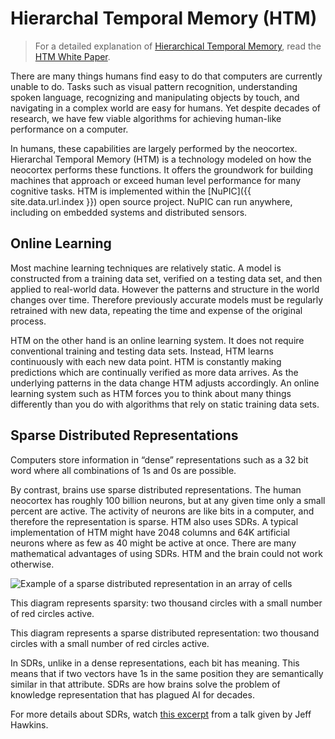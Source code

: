 
# Hierarchal Temporal Memory (HTM)

> For a detailed explanation of [Hierarchical Temporal Memory](http://en.wikipedia.org/wiki/Hierarchical_temporal_memory), read the [HTM White Paper](htm-white-paper.html).

There are many things humans find easy to do that computers are currently unable
to do. Tasks such as visual pattern recognition, understanding spoken language,
recognizing and manipulating objects by touch, and navigating in a complex world
are easy for humans. Yet despite decades of research, we have few viable
algorithms for achieving human-like performance on a computer.

In humans, these capabilities are largely performed by the neocortex. Hierarchal
Temporal Memory (HTM) is a technology modeled on how the neocortex performs
these functions. It offers the groundwork for building machines that approach or
exceed human level performance for many cognitive tasks. HTM is implemented
within the [NuPIC]({{ site.data.url.index }}) open source project. NuPIC can run
anywhere, including on embedded systems and distributed sensors.

## Online Learning

Most machine learning techniques are relatively static.  A model is constructed
from a training data set, verified on a testing data set, and then applied to
real-world data. However the patterns and structure in the world changes over
time. Therefore previously accurate models must be regularly retrained with new
data, repeating the time and expense of the original process.

HTM on the other hand is an online learning system.  It does not require
conventional training and testing data sets. Instead, HTM learns continuously
with each new data point.  HTM is constantly making predictions which are
continually verified as more data arrives.  As the underlying patterns in the
data change HTM adjusts accordingly.  An online learning system such as HTM
forces you to think about many things differently than you do with algorithms
that rely on static training data sets.

<span id="sdr" class="anchor"></span>

## Sparse Distributed Representations

Computers store information in “dense” representations such as a 32 bit word
where all combinations of 1s and 0s are possible.

By contrast, brains use sparse distributed representations. The human neocortex
has roughly 100 billion neurons, but at any given time only a small percent are
active. The activity of neurons are like bits in a computer, and therefore the
representation is sparse.  HTM also uses SDRs.  A typical implementation of HTM
might have 2048 columns and 64K artificial neurons where as few as 40 might be
active at once.  There are many mathematical advantages of using SDRs.  HTM and
the brain could not work otherwise.

<div class="image-wrapper">
  <img alt="Example of a sparse distributed representation in an array of cells" src="{{ site.baseurl }}/images/sdr.png" />
  <p>This diagram represents sparsity: two thousand circles with a small number of red circles active.</p>
</div>

This diagram represents a sparse distributed representation: two thousand
circles with a small number of red circles active.

In SDRs, unlike in a dense representations, each bit has meaning. This means
that if two vectors have 1s in the same position they are semantically similar
in that attribute. SDRs are how brains solve the problem of knowledge
representation that has plagued AI for decades.

For more details about SDRs, watch <a href="https://www.youtube.com/watch?v=sGlnLRTXGHI" rel="prettyPhoto" title="">this excerpt</a> from a talk given by Jeff Hawkins.
